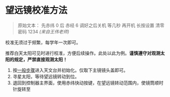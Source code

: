 # 望远镜校准方法

> 原始文本：
> 先赤纬 0 后 赤经 6
> 调好之后关机 等几秒 再开机 长按设置 清零密码 1234
> *(来自王伟老师)*

校准无须过于频繁，每学年一次即可。

推荐白天太阳可见时进行校准，方便后续操作。此处以此为例。**谨慎遵守对观测太阳的规定，严禁直接观测太阳！**

1. 按[一般步骤](major_telescope.md)进入天文台并初始化。仅取下主镜镜头盖即可。
2. 寻星太阳，等待望远镜转动到位。
3. 退回到控制器主界面，使用赤纬快动按键，在望远镜转动范围内，使镜筒顺时针旋转至

